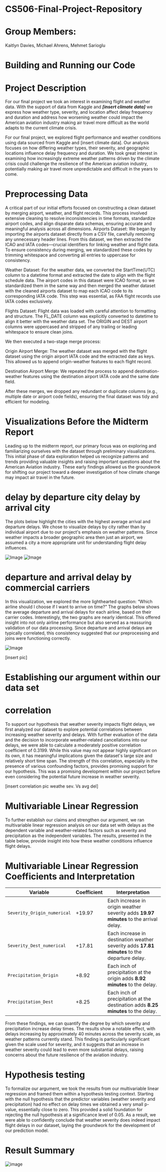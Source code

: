 # CS506-Final-Project-Repository
# Group Members: 
   Kaitlyn Davies, Michael Ahrens, Mehmet Sarioglu

#  Building and Running our Code  


# Project Description 

For our final project we took an interest in examining flight and weather data. With the support of data from Kaggle  and _____[insert climate data]_____ we express how weather type, severity, and location affect delay frequency and duration and address how worsening weather could impact the American aviation industry making air travel more difficult as the world adapts to the current climate crisis. 

For our final project, we explored  flight performance and weather conditions using data sourced from Kaggle and [insert climate data]. Our analysis focuses on how differing weather types, their severity, and geographic locations influence delay frequency and duration. We took great interest in examining how increasingly extreme weather patterns driven by the climate crisis could challenge the resilience of the American aviation industry, potentially making air travel more unpredictable and difficult in the years to come.

# Preprocessing Data 
A critical part of our initial efforts focused on constructing a clean dataset by merging airport, weather, and flight records. This process involved extensive cleaning to resolve inconsistencies in time formats, standardize airport codes, and align disparate data schemas, ensuring accurate and meaningful analysis across all dimensions.
Airports Dataset:
We began by importing the airports dataset directly from a CSV file, carefully removing any unnecessary header lines. From this dataset, we then extracted the ICAO and IATA codes—crucial identifiers for linking weather and flight data. To ensure consistency during merging, we standardized these codes by trimming whitespace and converting all entries to uppercase for consistency.

Weather Dataset:
For the weather data, we converted the StartTime(UTC) column to a datetime format and extracted the date to align with the flight schedule data. The airport codes in this dataset were ICAO format, so we standardized them in the same way and then merged the weather dataset with the cleaned airports dataset to map each ICAO code to its corresponding IATA code. This step was essential, as FAA flight records use IATA codes exclusively.


Flights Dataset:
Flight data was loaded with careful attention to formatting and structure. The FL_DATE column was explicitly converted to datetime to align it better with the weather data set. The ORIGIN and DEST airport columns were uppercased and stripped of any trailing or leading whitespace to ensure clean joins.

We then executed a two-stage merge process:

Origin Airport Merge: The weather dataset was merged with the flight dataset using the origin airport IATA code and the extracted date as keys. This allowed us to append origin-weather features to each flight record.

Destination Airport Merge: We repeated the process to append destination-weather features using the destination airport IATA code and the same date field.

After these merges, we dropped any redundant or duplicate columns (e.g., multiple date or airport code fields), ensuring the final dataset was tidy and efficient for modeling.

# Visualizations Before the Midterm Report 

Leading up to the midterm report, our primary focus was on exploring and familiarizing ourselves with the dataset through preliminary visualizations. This initial phase of data exploration helped us recognize patterns and trends providing valuable insights and raising important questions about the American Aviation industry. These early findings allowed us the groundwork for shifting our project toward a deeper investigation of how climate change may impact air travel in the future.  


# delay by departure city delay by arrival city 
The plots below highlight the cities with the highest average arrival and departure delays. We chose to visualize delays by city rather than by individual airport due to our project's emphasis on weather patterns. Since weather impacts a broader geographic area then just an airport, we assumed a city a more appropriate unit for understanding flight delay influences. 


![Image](https://github.com/user-attachments/assets/4b040e8e-9667-4c27-b0e4-31c687498c7d)
![Image](https://github.com/user-attachments/assets/e1974522-d2e2-4a46-9f4b-ff1bb7770698)




# departure and arrival delay by commercial carriers 
In this visualization, we explored the more lighthearted question: “Which airline should I choose if I want to arrive on time?” The graphs below shows the average departure and arrival delays for each airline, based on their carrier codes. Interestingly, the two graphs are nearly identical. This offered insight into not only airline performance but also served as a reassuring validation of our data processing. Since departure and arrival delays are typically correlated, this consistency suggested that our preprocessing and joins were functioning correctly.


![Image](https://github.com/user-attachments/assets/c3e841db-f6a8-4491-9965-881dae94bc58) 

[insert pic] 

# Establishing our argument within our data set  
# correlation 
To support our hypothesis that weather severity impacts flight delays, we first analyzed our dataset to explore potential correlations between increasing weather severity and delays. With further evaluation of the data and the decision to incorporate  weather-related cancellations into our delays, we were able to calculate a moderately positive correlation coefficient of 0.3199. While this value may not appear highly significant on its own, it has meaningful implications given the dataset's large size and relatively short time span. The strength of this correlation, especially in the presence of various confounding factors, provides promising support for our hypothesis. This was a promising development within our project before even considering the potential future increase in weather severity. 

[insert correlation pic weathe sev. Vs avg del] 

# Multivariable Linear Regression 
To further establish our claims and strengthen our argument, we ran multivariable linear regression analysis on our data set with delays as the dependent variable and weather-related factors such as severity and precipitation as the independent variables. The results, presented in the table below, provide insight into how these weather conditions influence flight delays.

# Multivariable Linear Regression Coefficients and Interpretation

| **Variable**                 | **Coefficient** | **Interpretation**                                                                 |
|-----------------------------|----------------|-------------------------------------------------------------------------------------|
| `Severity_Origin_numerical` | +19.97          | Each increase in origin weather severity adds **19.97 minutes** to the arrival delay. |
| `Severity_Dest_numerical`   | +17.81          | Each increase in destination weather severity adds **17.81 minutes** to the departure delay. |
| `Precipitation_Origin`      | +8.92           | Each inch of precipitation at the origin adds **8.92 minutes** to the delay.         |
| `Precipitation_Dest`        | +8.25           | Each inch of precipitation at the destination adds **8.25 minutes** to the delay.     |

From these findings, we can quantify the degree by which severity and precipitation increase delay times. The results show a notable effect, with delays increasing by approximately 40 minutes across the severity scale, as weather patterns currently stand. This finding is particularly significant given the scale used for severity, and it suggests that an increase in weather severity could lead to even more substantial delays, raising concerns about the future resilience of the aviation industry. 



# Hypothesis testing 
To formalize our argument, we took the results from our multivariable linear regression and framed them within a hypothesis testing context. Starting with the null hypothesis that the predictor variables (weather severity and precipitation) had no effect on delay times we obtained a very small p-value, essentially close to zero. This provided a solid foundation for rejecting the null hypothesis at a significance level of 0.05. As a result, we were able to confidently conclude that weather severity does indeed impact flight delays in our dataset, laying the groundwork for the development of our prediction model.


# Result Summary 
![image](https://github.com/user-attachments/assets/463e7a19-555a-4cd4-8186-f153ac9a523c)
